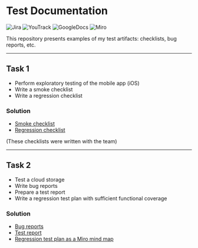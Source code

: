 # Test Documentation
![Jira](https://img.shields.io/badge/jira-316192?style=for-the-badge&logo=jira&logoColor=white)
![YouTrack](https://img.shields.io/badge/YouTrack-b4b6b8?style=for-the-badge&logo=jetbrains&logoColor=333333)
![GoogleDocs](https://img.shields.io/badge/GoogleDocs-333333?style=for-the-badge&logo=googledrive)
![Miro](https://img.shields.io/badge/Miro-ffd030?style=for-the-badge&logo=miro&logoColor=050038)

This repository presents examples of my test artifacts: checklists, bug reports, etc. 

---

## Task 1
- Perform exploratory testing of the mobile app (iOS)
- Write a smoke checklist 
- Write a regression checklist

### Solution 
- [Smoke checklist](https://docs.google.com/spreadsheets/d/1unFAvWBSd9reIXtD-Buhpf67WMB-RTWSxJeZy-lsU4M/edit?usp=sharing) 
- [Regression checklist](https://docs.google.com/spreadsheets/d/1JxkujT2-03cxBk7xHwigMDCZ1npgX5ClemrdpEgyOb0/edit?usp=sharing) 

(These checklists were written with the team)

---

## Task 2
- Test a cloud storage
- Write bug reports 
- Prepare a test report
- Write a regression test plan with sufficient functional coverage 

### Solution
- [Bug reports](https://docs.google.com/spreadsheets/d/1fmArRB6nvBxU2BjQY6xPsxGx9-Pf4-F2l5oEbIdAJQk/edit?usp=sharing)
- [Test report](https://docs.google.com/document/d/1GVlBnM-k_fZsNew4QAwcoReLHAQHw65qmJEcrL4VQx4/edit?usp=sharing)
- [Regression test plan as a Miro mind map](https://miro.com/app/board/uXjVMNBeTnM=/?share_link_id=287452285459) 
